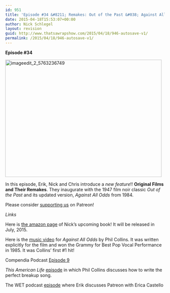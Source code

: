 ```yaml
---
id: 951
title: 'Episode #34 &#8211; Remakes: Out of the Past &#038; Against All Odds'
date: 2015-04-18T15:53:07+00:00
author: Nick Schlegel
layout: revision
guid: http://www.thatsawrapshow.com/2015/04/18/946-autosave-v1/
permalink: /2015/04/18/946-autosave-v1/
---
```

**Episode #34**

<p style="text-align: left;">
  <a href="http://www.thatsawrapshow.com/wp-content/uploads/2015/04/imageedit_2_5763236749.jpg"><img class="aligncenter  wp-image-953" src="http://www.thatsawrapshow.com/wp-content/uploads/2015/04/imageedit_2_5763236749.jpg" alt="imageedit_2_5763236749" width="494" height="371" /></a>
</p>

In this episode, Erik, Nick and Chris introduce a _new feature_!! **Original Films and Their Remakes**. They inaugurate with the 1947 film noir classic _Out of the Past_ and its updated version, _Against All Odds_ from 1984.

Please consider [supporting us](https://www.patreon.com/thatsawrap) on Patreon!

_Links_

Here is [the amazon page](http://www.amazon.com/Sex-Sadism-Spain-Cinema-Spanish/dp/1442251158/ref=sr_1_1?ie=UTF8&qid=1429364553&sr=8-1&keywords=sex+sadism+and+spain) of Nick&#8217;s upcoming book! It will be released in July, 2015.

Here is the [music video](https://www.youtube.com/watch?v=SWSQS06i7-w) for _Against All Odds_ by Phil Collins. It was written explicitly for the film and won the Grammy for Best Pop Vocal Performance in 1985. It was Collins&#8217; first #1 hit!

Compendia Podcast [Episode 9](http://compendiapodcast.com/2015/04/01/episode-009-my-winnipeg/)

_This American Life_ [episode](http://www.thisamericanlife.org/radio-archives/episode/339/break-up) in which Phil Collins discusses how to write the perfect breakup song.

The WET podcast [episode](http://www.erikmarshall.net/blog/wet028-all-about-patreon-with-erica-castello/) where Erik discusses Patreon with Erica Castello